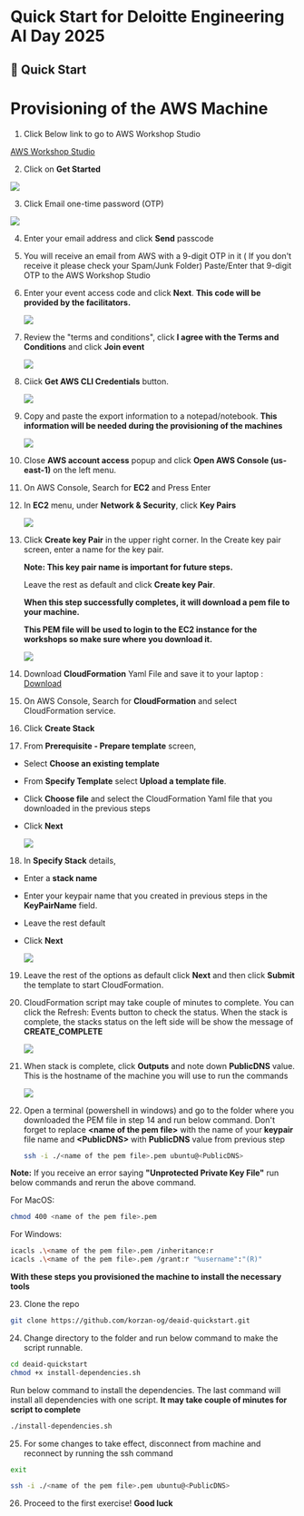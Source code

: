 # Quick Start for Deloitte Engineering AI Day 2025

## 🚀 Quick Start
# Provisioning of the AWS Machine

1) Click Below link to go to AWS Workshop Studio

 [AWS Workshop Studio](https://catalog.us-east-1.prod.workshops.aws/)


2) Click on **Get Started**

![](/assets/getstarted.png)

3) Click Email one-time password (OTP)

![](./assets/signin.png)

4) Enter your email address and click **Send** passcode
5) You will receive an email from AWS with a 9-digit OTP in it ( If you don't receive it please check your Spam/Junk Folder)
	Paste/Enter that 9-digit OTP to the AWS Workshop Studio
6) Enter your event access code and click **Next**.
    **This code will be provided by the facilitators.**
    
    ![](./assets/event_access_code.png)

7) Review the "terms and conditions", click **I agree with the Terms and Conditions** and click **Join event** 

    ![](./assets/termsandconditions.png)

8) Ciick **Get AWS CLI Credentials** button.

	![](./assets/aws-credentials.png)

9) Copy and paste the export information to a notepad/notebook.
	**This information will be needed during the provisioning of the machines**

	![](./assets/aws-account-access.png)

10) Close **AWS account access** popup and click **Open AWS Console (us-east-1)** on the left menu.

11) On AWS Console, Search for **EC2** and Press Enter

12) In **EC2** menu, under **Network & Security**, click **Key Pairs**

	![](./assets/keypair.png)

13) Click **Create key Pair** in the upper right corner. In the Create key pair screen, enter a name for the key pair.
    
	 **Note:  This key pair name is important for future steps.** 
     
    Leave the rest as default and click **Create key Pair**. 
    
    **When this step successfully completes, it will download a pem file to your machine.** 

    **This PEM file will be used to login to the EC2 instance for the workshops so make sure where you download it.**

	![](./assets/create-key-pair.png)

14) Download **CloudFormation** Yaml File and save it to your laptop : [Download](/cloudformation-ec2.yaml)
15) On AWS Console, Search for **CloudFormation** and select CloudFormation service.
16) Click **Create Stack**
17) From **Prerequisite - Prepare template** screen, 
- Select **Choose an existing template** 
- From **Specify Template** select **Upload a template file**.
- Click **Choose file** and select the CloudFormation Yaml file that you downloaded in the previous steps
- Click **Next**

	![](./assets/create-stack.png)

18) In **Specify Stack** details, 
- Enter a **stack name**
- Enter your keypair name that you created in previous steps in the **KeyPairName** field. 
- Leave the rest default 
- Click **Next**

    ![](./assets/create-stack-details.png)


19) Leave the rest of the options as default click **Next** and then click **Submit** the template to start CloudFormation.
20) CloudFormation script may take couple of minutes to complete. You can click the Refresh: Events button to check the status. When the stack is complete, the stacks status on the left side will be show the message of **CREATE_COMPLETE**

	![](./assets/stack-create-complete.png)

21) When stack is complete, click **Outputs** and note down **PublicDNS** value. 
	This is the hostname of the machine you will use to run the commands

	![](./assets/stack-output.png)



22) Open a terminal (powershell in windows) and go to the folder where you downloaded the PEM file in step 14 and run below command. Don't forget to replace **\<name of the pem file\>** with the name of your **keypair** file name and **\<PublicDNS\>** with **PublicDNS** value from previous step
	```bash
	ssh -i ./<name of the pem file>.pem ubuntu@<PublicDNS>
	```

**Note:**  If you receive an error saying **"Unprotected Private Key File"** run below commands and rerun the above command. 

For MacOS:

```bash
chmod 400 <name of the pem file>.pem
```

For Windows:

```bash
icacls .\<name of the pem file>.pem /inheritance:r
icacls .\<name of the pem file>.pem /grant:r "%username":"(R)"
```

**With these steps you provisioned the machine to install the necessary tools**

23) Clone the repo

```bash
git clone https://github.com/korzan-og/deaid-quickstart.git
```

24) Change directory to the folder and run below command to make the script runnable. 

```bash
cd deaid-quickstart
chmod +x install-dependencies.sh
```
Run below command to install the dependencies. The last command will install all dependencies with one script.
**It may take couple of minutes for script to complete**

```bash
./install-dependencies.sh
```

25) For some changes to take effect, disconnect from machine and reconnect by running the ssh command

```bash
exit
```

```bash
ssh -i ./<name of the pem file>.pem ubuntu@<PublicDNS>
```

26) Proceed to the first exercise! **Good luck**
